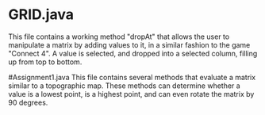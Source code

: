 # GRID.java
This file contains a working method "dropAt" that allows the user to manipulate a matrix by adding values to it, in a similar fashion to the game "Connect 4". A value is selected, and dropped into a selected column, filling up from top to bottom.

#Assignment1.java
This file contains several methods that evaluate a matrix similar to a topographic map. These methods can determine whether a value is a lowest point, is a highest point, and can even rotate the matrix by 90 degrees. 
